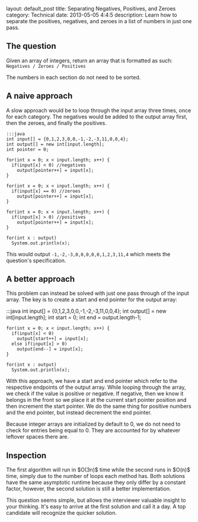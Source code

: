 layout: default_post
title: Separating Negatives, Positives, and Zeroes
category: Technical
date: 2013-05-05 4:4:5
description: Learn how to separate the positives, negatives, and zeroes in a list of numbers in just one pass.

<h2>The question</h2>
<p>Given an array of integers, return an array that is formatted as such: <code>Negatives / Zeroes / Positives</code></p>
<p>The numbers in each section do not need to be sorted.</p>

<h2>A naive approach</h2>
<p>A slow approach would be to loop through the input array three times, once for each category.  The negatives would be added to the output array first, then the zeroes, and finally the positives.</p>

    :::java
    int input[] = {0,1,2,3,0,0,-1,-2,-3,11,0,0,4};
    int output[] = new int[input.length];
    int pointer = 0;

    for(int x = 0; x < input.length; x++) {
      if(input[x] < 0) //negatives
        output[pointer++] = input[x];
    }

    for(int x = 0; x < input.length; x++) {
      if(input[x] == 0) //zeroes
        output[pointer++] = input[x];
    }

    for(int x = 0; x < input.length; x++) {
      if(input[x] > 0) //positives
        output[pointer++] = input[x];
    }

    for(int x : output)
      System.out.println(x);

<p>This would output <code>-1,-2,-3,0,0,0,0,0,1,2,3,11,4</code> which meets the question's specification.</p>

<h2>A better approach</h2>
<p>This problem can instead be solved with just one pass through of the input array.  The key is to create a start and end pointer for the output array:</p>
    :::java
    int input[] = {0,1,2,3,0,0,-1,-2,-3,11,0,0,4};
    int output[] = new int[input.length];
    int start = 0;
    int end = output.length-1;

    for(int x = 0; x < input.length; x++) {
      if(input[x] < 0)
        output[start++] = input[x];
      else if(input[x] > 0)
        output[end--] = input[x];
    }

    for(int x : output)
      System.out.println(x);

<p>With this approach, we have a start and end pointer which refer to the respective endpoints of the output array.  While looping through the array, we check if the value is positive or negative.  If negative, then we know it belongs in the front so we place it at the current start pointer position and then increment the start pointer.  We do the same thing for positive numbers and the end pointer, but instead decrement the end pointer.</p>

<p>Because integer arrays are initialized by default to 0, we do not need to check for entries being equal to 0.  They are accounted for by whatever leftover spaces there are.</p>

<h2>Inspection</h2>
<p>The first algorithm will run in $O(3n)$ time while the second runs in $O(n)$ time, simply due to the number of loops each method has.  Both solutions have the same asymptotic runtime because they only differ by a constant factor, however, the second solution is still a better implementation.</p>

<p>This question seems simple, but allows the interviewer valuable insight to your thinking.  It's easy to arrive at the first solution and call it a day.  A top candidate will recognize the quicker solution.</p>